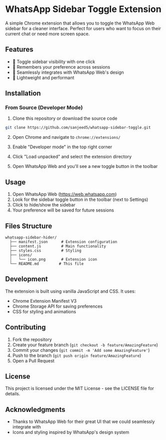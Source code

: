 # WhatsApp Sidebar Toggle Extension

A simple Chrome extension that allows you to toggle the WhatsApp Web sidebar for a cleaner interface. Perfect for users who want to focus on their current chat or need more screen space.

## Features

- 🔄 Toggle sidebar visibility with one click
- 💾 Remembers your preference across sessions
- 🎨 Seamlessly integrates with WhatsApp Web's design
- 🚀 Lightweight and performant

## Installation

### From Source (Developer Mode)

1. Clone this repository or download the source code
```bash
git clone https://github.com/sanjeed5/whatsapp-sidebar-toggle.git
```

2. Open Chrome and navigate to `chrome://extensions/`

3. Enable "Developer mode" in the top right corner

4. Click "Load unpacked" and select the extension directory

5. Open WhatsApp Web and you'll see a new toggle button in the toolbar

## Usage

1. Open WhatsApp Web (https://web.whatsapp.com)
2. Look for the sidebar toggle button in the toolbar (next to Settings)
3. Click to hide/show the sidebar
4. Your preference will be saved for future sessions

## Files Structure

```
whatsapp-sidebar-hider/
  ├── manifest.json      # Extension configuration
  ├── content.js         # Main functionality
  ├── styles.css         # Styling
  ├── icons/            
  │   └── icon.png       # Extension icon
  └── README.md         # This file
```

## Development

The extension is built using vanilla JavaScript and CSS. It uses:
- Chrome Extension Manifest V3
- Chrome Storage API for saving preferences
- CSS for styling and animations

## Contributing

1. Fork the repository
2. Create your feature branch (`git checkout -b feature/AmazingFeature`)
3. Commit your changes (`git commit -m 'Add some AmazingFeature'`)
4. Push to the branch (`git push origin feature/AmazingFeature`)
5. Open a Pull Request

## License

This project is licensed under the MIT License - see the LICENSE file for details.

## Acknowledgments

- Thanks to WhatsApp Web for their great UI that we could seamlessly integrate with
- Icons and styling inspired by WhatsApp's design system 
